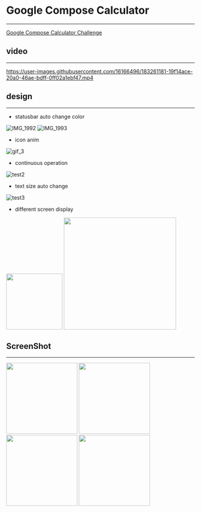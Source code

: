 # Google Compose Calculator

---

[Google Compose Calculator Challenge](https://mp.weixin.qq.com/s/QdGJpmlNAHPfsUvcJi1zrA)

## video

---
https://user-images.githubusercontent.com/16166496/183261181-19f14ace-20a0-46ae-bdff-0ff02a1ebf47.mp4

## design

---

- statusbar auto change color

![IMG_1992](https://user-images.githubusercontent.com/16166496/183289844-eedaccaa-dff1-433c-a32e-7308d705d79c.JPG)
![IMG_1993](https://user-images.githubusercontent.com/16166496/183289846-0be23ec0-e30c-4f2b-bf16-8122f20daf2e.JPG)

- icon anim

![gif_3](https://user-images.githubusercontent.com/16166496/183289837-9463d81a-b618-4b20-8450-6b5e4a9a12ec.gif)

- continuous operation

![test2](https://user-images.githubusercontent.com/16166496/183290001-764ab810-29c0-4e81-973b-28221e2a77da.png)

- text size auto change

![test3](https://user-images.githubusercontent.com/16166496/183290243-22cc6051-981b-43bf-bfe7-eb5cd6cb1a56.gif)

- different screen display

<img src="https://user-images.githubusercontent.com/16166496/183259968-94ee0d96-ecd6-458f-a2f5-866cc93dc8be.png" width=150/>
<img src="https://user-images.githubusercontent.com/16166496/183259986-438f5faf-c890-4305-844e-8ef1638df6c0.png" width=300/>

## ScreenShot

---

<img src="https://user-images.githubusercontent.com/16166496/183259968-94ee0d96-ecd6-458f-a2f5-866cc93dc8be.png" width=190/>
<img src="https://user-images.githubusercontent.com/16166496/183259986-438f5faf-c890-4305-844e-8ef1638df6c0.png" height=190/> 

<img src="https://user-images.githubusercontent.com/16166496/183260108-0481a07a-f050-4242-84e5-7c852617786b.png" width=190/> 
<img src="https://user-images.githubusercontent.com/16166496/183260112-3cf12339-2e74-43de-a4be-5ef04fef8d75.png" height=190/>